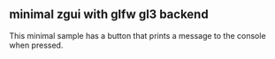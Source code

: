 ## minimal zgui with glfw gl3 backend

This minimal sample has a button that prints a message to the console when pressed.
